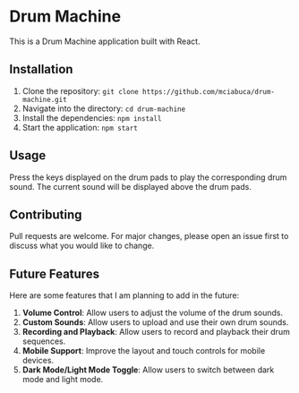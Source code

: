 # Drum Machine

This is a Drum Machine application built with React.

## Installation

1. Clone the repository: `git clone https://github.com/mciabuca/drum-machine.git`
2. Navigate into the directory: `cd drum-machine`
3. Install the dependencies: `npm install`
4. Start the application: `npm start`

## Usage

Press the keys displayed on the drum pads to play the corresponding drum sound. The current sound will be displayed above the drum pads.

## Contributing

Pull requests are welcome. For major changes, please open an issue first to discuss what you would like to change.

## Future Features

Here are some features that I am planning to add in the future:

1. **Volume Control**: Allow users to adjust the volume of the drum sounds.
2. **Custom Sounds**: Allow users to upload and use their own drum sounds.
3. **Recording and Playback**: Allow users to record and playback their drum sequences.
4. **Mobile Support**: Improve the layout and touch controls for mobile devices.
5. **Dark Mode/Light Mode Toggle**: Allow users to switch between dark mode and light mode.